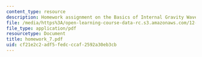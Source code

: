 ```yaml
---
content_type: resource
description: Homework assignment on the Basics of Internal Gravity Waves.
file: /media/https%3A/open-learning-course-data-rc.s3.amazonaws.com/12-810-dynamics-of-the-atmosphere-spring-2008/cf21e2c2adf5fedcccaf2592a30eb3cb_homework_7.pdf
file_type: application/pdf
resourcetype: Document
title: homework_7.pdf
uid: cf21e2c2-adf5-fedc-ccaf-2592a30eb3cb
---
```

